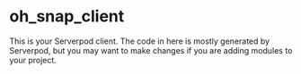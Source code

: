 # oh_snap_client

This is your Serverpod client. The code in here is mostly generated by
Serverpod, but you may want to make changes if you are adding modules to your
project.
